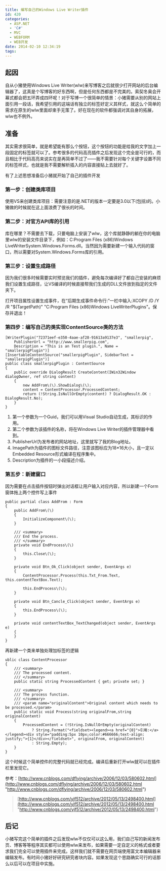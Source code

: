 ```yaml
---
title: 编写自己的Windows Live Writer插件
id: 420
categories:
  - ASP.NET
  - 'C#'
  - MVC
  - WEBFORM
  - WEB开发
date: 2014-02-10 12:34:19
tags:
---
```


## 起因

自从小猪使用Windows Live Writer(wlw)来写博客之后就很少打开网站的后台编辑器了，这真是个写博客的好东西啊，但是任何东西都是不完美的。索契冬奥会开幕式都会把五环弄成四环呢！对于写博一个很简单的情景：小猪需要从别的网站上面引用一段话，我希望引用的这端话有独立的标签好定义其样式，就这么个简单的需求在原生的wlw里面却束手无策了。好在现在的软件都强调对其自身的拓展，wlw也不例外。

## 准备

其实需求很简单，就是希望能有那么个按钮，这个按钮的功能是给我的文字加上一段固定的标签就可以了。参考很多的代码高亮插件之后发现这个完全是可行的，而且相比于代码高亮来说实在是再简单不过了——我不需要针对每个关键字设置不同的标签样式，也就是我不需要解析插入的内容直接贴上去就好了。

有了上述思想准备后小猪就开始了自己的插件开发

### 第一步：创建类库项目

使用VS来创建类库项目：需要注意的是.NET的版本一定要是3.0以下(包括)的。小猪做的时候就在这上面浪费了很长的时间。

### 第二步：对官方API库的引用

库在哪里？不需要去下载，只要电脑上安装了wlw，这个库就静静的躺在你的电脑里wlw的安装文件目录下，例如：C:Program Files (x86)Windows LiveWriterSystem.Windows.Forms.dll。当然因为需要新建一个输入代码的窗口，所以需要对System.Windows.Forms库的引用。

### 第三步：设置生成路径

因为我们很多时候需要实时预览我们的插件，避免每次编译好了都自己安装的麻烦我们设置生成路径，让VS编译的时候直接帮我们生成的DLL文件放到指定的文件夹下。

打开项目属性设置生成事件，在“后期生成事件命令行:”一栏中输入:XCOPY /D /Y /R "$(TargetPath)" "C:Program Files (x86)Windows LiveWriterPlugins"。保存并退出！

### 第四步：编写自己的类实现ContentSource类的方法

```
[WriterPlugin("72371eef-e350-4aae-af28-91613a9137e3", "smallerpig",
    PublisherUrl = "http://www.smallerpig.com", 
    Description = "This is an Test plugin.", Name = "smallerpigPlugin")]
[InsertableContentSource("smallerpigPlugin", SidebarText = "smallerpigPlugin")]
public class smallerpigPlugin : ContentSource
{
    public override DialogResult CreateContent(IWin32Window dialogOwner, ref string content)
    {
        new AddFrom\(\).ShowDialog\(\);
        content = ContentProcessor.ProcessedContent;
        return (!String.IsNullOrEmpty(content) ? DialogResult.OK : DialogResult.No);
    }
}
```


1.  第一个参数为一个Guid，我们可以用Visual Studio自动生成，其标识的作用。
2.  第二个参数为该插件的名称，将在Windows Live Writer的插件管理器中看到。
3.  PublisherUrl为发布者的网站地址，这里就写了我的Blog地址。
4.  ImagePath为插件的图标文件路径，注意该图标应为18*16大小，且一定以Embedded Resource形式编译在程序集中。
5.  Description为插件的一小段描述介绍。

### 第五步：新建窗口

因为需要在点击插件按钮时弹出对话框让用户输入对应内容，所以新建一个Form窗体拖上两个控件写上事件
```
public partial class AddFrom : Form
{
    public AddFrom\(\)
    {
        InitializeComponent\(\);
    }

    /// <summary>
    /// End the process.
    /// </summary>
    private void EndProcess\(\)
    {
        this.Close\(\);
    }

    private void Btn_Ok_Click(object sender, EventArgs e)
    {
        ContentProcessor.Process(this.Txt_From.Text, this.contentTextBox.Text);

        this.EndProcess\(\);
    }

    private void Btn_Cancle_Click(object sender, EventArgs e)
    {
        this.EndProcess\(\);
    }

    private void contentTextBox_TextChanged(object sender, EventArgs e)
    {
    }
}
```

再新建一个类来单独处理加标签的逻辑

```
ublic class ContentProcessor
{
    /// <summary>
    /// The processed content.
    /// </summary>
    public static string ProcessedContent { get; private set; }

    /// <summary>
    /// The process function.
    /// </summary>
    /// <param name="originalContent">Original content which needs to be processed.</param>
    public static void Process(string originalFrom,string originalContent)
    {
        ProcessedContent = (!String.IsNullOrEmpty(originalContent)
            ? String.Format("<fieldset><legend><a href="{0}">引用:</a></legend><div style="padding:5px 10px;color:#666666;text-align: justify;">{1}</div></fieldset>", originalFrom, originalContent)
            : String.Empty);
    }
}
```

这个时候这个简单控件的完整代码就已经完成。编译后重新打开wlw就可以在插件栏里发现它。

参考：[http://www.cnblogs.com/dflying/archive/2006/12/03/580602.html](http://www.cnblogs.com/dflying/archive/2006/12/03/580602.html "http://www.cnblogs.com/dflying/archive/2006/12/03/580602.html")

> [http://www.cnblogs.com/yjf512/archive/2012/05/13/2498400.html](http://www.cnblogs.com/yjf512/archive/2012/05/13/2498400.html "http://www.cnblogs.com/yjf512/archive/2012/05/13/2498400.html")

## 后记

小猪写完这个简单的插件之后发现wlw不仅仅可以这么用，我们自己写的新闻发布页、博客等等程序其实都可以使用wlw来发布，如果需要一定自定义的格式或者要求我们完全可以使用插件来完成。这样我们就不需要在网页端使用富文本编辑器来编辑发布。有时间小猪好好研究研究者块内容。如果发现这个思路确实可行的话那么以后可以在项目中实施。